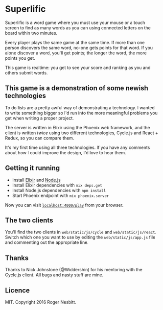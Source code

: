 # Superlific

Superlific is a word game where you must use your mouse or a touch screen to find
as many words as you can using connected letters on the board within two minutes.

Every player plays the same game at the same time.  If more than one person discovers the same word,
no-one gets points for that word.  If you alone discover a word, you'll get points; the longer
the word, the more points you get.

This game is realtime: you get to see your score and ranking as you and others submit words.

## This game is a demonstration of some newish technologies

To do lists are a pretty awful way of demonstrating a technology.  I wanted to write something
bigger so I'd run into the more meaningful problems you get when writing a proper project.

The server is written in Elixir using the Phoenix web framework, and the client is written
*twice* using two different technologies, Cycle.js and React + Redux, so you can compare them.

It's my first time using all three technologies.  If you have any comments about how I could
improve the design, I'd love to hear them.

## Getting it running

  * Install [Elixir](http://elixir-lang.org/install.html) and [Node.js](https://nodejs.org/)
  * Install Elixir dependencies with `mix deps.get`
  * Install Node.js dependencies with `npm install`
  * Start Phoenix endpoint with `mix phoenix.server`

Now you can visit [`localhost:4000/play`](http://localhost:4000/play) from your browser.

## The two clients

You'll find the two clients in `web/static/js/cycle` and `web/static/js/react`.  Switch which
one you want to use by editing the `web/static/js/app.js` file and commenting out the appropriate line.

## Thanks

Thanks to Nick Johnstone (@Widdershin) for his mentoring with the Cycle.js client.  All bugs and nasty stuff are mine.

## Licence

MIT.  Copyright 2016 Roger Nesbitt.
